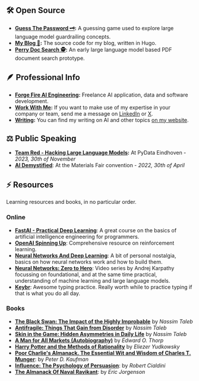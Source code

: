 ## 🛠️ Open Source

- __[Guess The Password 🗝️](https://github.com/mickeybeurskens/guess-the-password):__ A guessing game used to explore large language model guardrailing concepts.
- __[My Blog 📖](https://github.com/mickeybeurskens/mickeybeurskens.github.io):__ The source code for my blog, written in Hugo.
- __[Perry Doc Search 🕵](https://github.com/mickeybeurskens/perry-doc-search):__ An early large language model based PDF document search prototype. 


## 🪶 Professional Info

- __[Forge Fire AI Engineering](https://forgefire.dev):__ Freelance AI application, data and software development.
- __[Work With Me](https://www.linkedin.com/in/mickey-beurskens/):__ If you want to make use of my expertise in your company or team, send me a message on [LinkedIn](https://www.linkedin.com/in/mickey-beurskens/) or [X](https://x.com/mickeybeurskens).
- __[Writing](https://mickey.coffee):__ You can find my writing on AI and other topics [on my website](mickey.coffee).


## ⚖️ Public Speaking

- __[Team Red - Hacking Large Language Models](https://www.youtube.com/watch?v=F-UGqGsQvhc):__ At PyData Eindhoven - _2023, 30th of November_
- __[AI Demystified](https://mikrocentrum.nl/en/technology/materials/)__: At the Materials Fair convention - _2022, 30th of April_

## ⚡ Resources

Learning resources and books, in no particular order.

### Online

- __[FastAI - Practical Deep Learning](https://course.fast.ai/)__: A great course on the basics of artificial intelligence engineering for programmers.
- __[OpenAI Spinning Up](https://spinningup.openai.com/en/latest/)__: Comprehensive resource on reinforcement learning.
- __[Neural Networks And Deep Learning](http://neuralnetworksanddeeplearning.com/)__: A bit of personal nostalgia, basics on how neural networks work and how to build them.
- __[Neural Networks: Zero to Hero](https://www.youtube.com/playlist?list=PLAqhIrjkxbuWI23v9cThsA9GvCAUhRvKZ)__: Video series by Andrej Karpathy focussing on foundational, and at the same time practical, understanding of machine learning and large language models.
- __[Keybr](https://www.keybr.com/)__: Awesome typing practice. Really worth while to practice typing if that is what you do all day.

### Books

- __[The Black Swan: The Impact of the Highly Improbable](https://en.wikipedia.org/wiki/The_Black_Swan:_The_Impact_of_the_Highly_Improbable)__ by _Nassim Taleb_
- __[Antifragile: Things That Gain from Disorder](https://en.wikipedia.org/wiki/Antifragile_(book))__ by _Nassim Taleb_
- __[Skin in the Game: Hidden Asymmetries in Daily Life](https://en.wikipedia.org/wiki/Skin_in_the_Game_(book))__ by _Nassim Taleb_
- __[A Man for All Markets (Autobiography)](https://en.wikipedia.org/wiki/Edward_O._Thorp)__ by _Edward O. Thorp_
- __[Harry Potter and the Methods of Rationality](https://hpmor.com/)__ by _Eliezer Yudkowsky_
- __[Poor Charlie's Almanack. The Essential Wit and Wisdom of Charles T. Munger](https://www.stripe.press/poor-charlies-almanack)__: by _Peter D. Kaufman_
- __[Influence: The Psychology of Persuasion](https://en.wikipedia.org/wiki/Robert_Cialdini)__: by _Robert Cialdini_
- __[The Almanack Of Naval Ravikant](https://www.navalmanack.com/)__: by _Eric Jorgenson_



